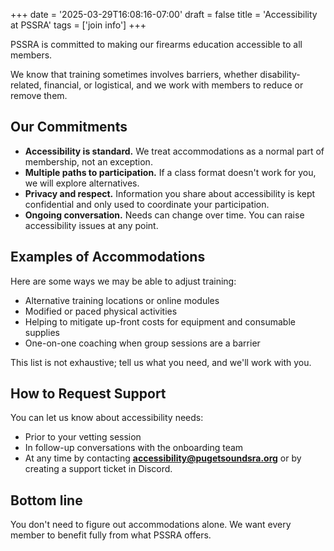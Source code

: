 +++
date = '2025-03-29T16:08:16-07:00'
draft = false
title = 'Accessibility at PSSRA'
tags = ['join info']
+++


PSSRA is committed to making our firearms education accessible to all members.

We know that training sometimes involves barriers, whether disability-related, financial, or logistical, and we work with members to reduce or remove them.

<!--more-->

## Our Commitments
- **Accessibility is standard.** We treat accommodations as a normal part of membership, not an exception.
- **Multiple paths to participation.** If a class format doesn't work for you, we will explore alternatives.
- **Privacy and respect.** Information you share about accessibility is kept confidential and only used to coordinate your participation.
- **Ongoing conversation.** Needs can change over time. You can raise accessibility issues at any point.

## Examples of Accommodations
Here are some ways we may be able to adjust training:
- Alternative training locations or online modules
- Modified or paced physical activities
- Helping to mitigate up-front costs for equipment and consumable supplies
- One-on-one coaching when group sessions are a barrier

This list is not exhaustive; tell us what you need, and we'll work with you.

## How to Request Support
You can let us know about accessibility needs:
- Prior to your vetting session
- In follow-up conversations with the onboarding team  
- At any time by contacting **accessibility@pugetsoundsra.org** or by creating a support ticket in Discord.

## Bottom line
You don't need to figure out accommodations alone. We want every member to benefit fully from what PSSRA offers.
